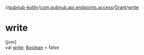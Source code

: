//[pubnub-kotlin](../../../index.md)/[com.pubnub.api.endpoints.access](../index.md)/[Grant](index.md)/[write](write.md)

# write

[jvm]\
val [write](write.md): [Boolean](https://kotlinlang.org/api/latest/jvm/stdlib/kotlin/-boolean/index.html) = false
